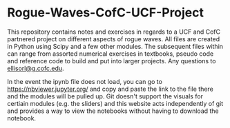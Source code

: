 # Rogue-Waves-CofC-UCF-Project
This repository contains notes and exercises in regards to a UCF and CofC partnered project on different aspects of rogue waves. All files are created in Python using Scipy and a few other modules. The subsequent files within can range from assorted numerical exercises in textbooks, pseudo code and reference code to build and put into larger projects. Any questions to ellisorl@g.cofc.edu. 

In the event the ipynb file does not load, you can go to https://nbviewer.jupyter.org/ and copy and paste the link to the file there and the modules will be pulled up. Git doesn't support the visuals for certiain modules (e.g. the sliders) and this website acts independently of git and provides a way to view the notebooks without having to download the notebook.
